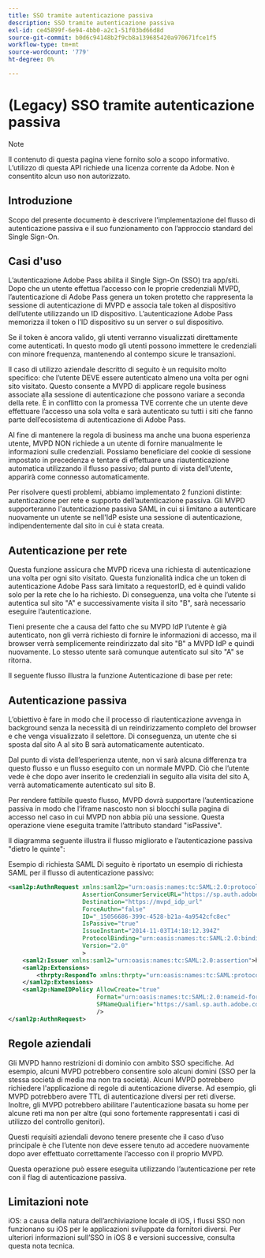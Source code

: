 ```yaml
---
title: SSO tramite autenticazione passiva
description: SSO tramite autenticazione passiva
exl-id: ce45899f-6e94-4bb0-a2c1-51f03bd66d8d
source-git-commit: b0d6c94148b2f9cb8a139685420a970671fce1f5
workflow-type: tm+mt
source-wordcount: '779'
ht-degree: 0%

---
```


# (Legacy) SSO tramite autenticazione passiva

>[!NOTE]
>
>Il contenuto di questa pagina viene fornito solo a scopo informativo. L’utilizzo di questa API richiede una licenza corrente da Adobe. Non è consentito alcun uso non autorizzato.


## Introduzione

Scopo del presente documento è descrivere l’implementazione del flusso di autenticazione passiva e il suo funzionamento con l’approccio standard del Single Sign-On.

## Casi d&#39;uso

L’autenticazione Adobe Pass abilita il Single Sign-On (SSO) tra app/siti. Dopo che un utente effettua l’accesso con le proprie credenziali MVPD, l’autenticazione di Adobe Pass genera un token protetto che rappresenta la sessione di autenticazione di MVPD e associa tale token al dispositivo dell’utente utilizzando un ID dispositivo. L’autenticazione Adobe Pass memorizza il token o l’ID dispositivo su un server o sul dispositivo.

Se il token è ancora valido, gli utenti verranno visualizzati direttamente come autenticati. In questo modo gli utenti possono immettere le credenziali con minore frequenza, mantenendo al contempo sicure le transazioni.



Il caso di utilizzo aziendale descritto di seguito è un requisito molto specifico: che l’utente DEVE essere autenticato almeno una volta per ogni sito visitato. Questo consente a MVPD di applicare regole business associate alla sessione di autenticazione che possono variare a seconda della rete. È in conflitto con la promessa TVE corrente che un utente deve effettuare l’accesso una sola volta e sarà autenticato su tutti i siti che fanno parte dell’ecosistema di autenticazione di Adobe Pass.



Al fine di mantenere la regola di business ma anche una buona esperienza utente, MVPD NON richiede a un utente di fornire manualmente le informazioni sulle credenziali. Possiamo beneficiare del cookie di sessione impostato in precedenza e tentare di effettuare una riautenticazione automatica utilizzando il flusso passivo; dal punto di vista dell’utente, apparirà come connesso automaticamente.



Per risolvere questi problemi, abbiamo implementato 2 funzioni distinte: autenticazione per rete e supporto dell’autenticazione passiva. Gli MVPD supporteranno l&#39;autenticazione passiva SAML in cui si limitano a autenticare nuovamente un utente se nell&#39;IdP esiste una sessione di autenticazione, indipendentemente dal sito in cui è stata creata.



## Autenticazione per rete

Questa funzione assicura che MVPD riceva una richiesta di autenticazione una volta per ogni sito visitato. Questa funzionalità indica che un token di autenticazione Adobe Pass sarà limitato a requestorID, ed è quindi valido solo per la rete che lo ha richiesto. Di conseguenza, una volta che l’utente si autentica sul sito &quot;A&quot; e successivamente visita il sito &quot;B&quot;, sarà necessario eseguire l’autenticazione.



Tieni presente che a causa del fatto che su MVPD IdP l’utente è già autenticato, non gli verrà richiesto di fornire le informazioni di accesso, ma il browser verrà semplicemente reindirizzato dal sito &quot;B&quot; a MVPD IdP e quindi nuovamente. Lo stesso utente sarà comunque autenticato sul sito &quot;A&quot; se ritorna.



Il seguente flusso illustra la funzione Autenticazione di base per rete:





## Autenticazione passiva

L’obiettivo è fare in modo che il processo di riautenticazione avvenga in background senza la necessità di un reindirizzamento completo del browser e che venga visualizzato il selettore. Di conseguenza, un utente che si sposta dal sito A al sito B sarà automaticamente autenticato.



Dal punto di vista dell’esperienza utente, non vi sarà alcuna differenza tra questo flusso e un flusso eseguito con un normale MVPD. Ciò che l’utente vede è che dopo aver inserito le credenziali in seguito alla visita del sito A, verrà automaticamente autenticato sul sito B.



Per rendere fattibile questo flusso, MVPD dovrà supportare l’autenticazione passiva in modo che l’iframe nascosto non si blocchi sulla pagina di accesso nel caso in cui MVPD non abbia più una sessione. Questa operazione viene eseguita tramite l’attributo standard &quot;isPassive&quot;.



Il diagramma seguente illustra il flusso migliorato e l’autenticazione passiva &quot;dietro le quinte&quot;:





Esempio di richiesta SAML
Di seguito è riportato un esempio di richiesta SAML per il flusso di autenticazione passivo:


```xml
<saml2p:AuthnRequest xmlns:saml2p="urn:oasis:names:tc:SAML:2.0:protocol"
                     AssertionConsumerServiceURL="https://sp.auth.adobe.com/sp/saml/SAMLAssertionConsumer"
                     Destination="https://mvpd_idp_url"
                     ForceAuthn="false"
                     ID="_15056686-399c-4528-b21a-4a9542cfc8ec"
                     IsPassive="true"
                     IssueInstant="2014-11-03T14:18:12.394Z"
                     ProtocolBinding="urn:oasis:names:tc:SAML:2.0:bindings:HTTP-POST"
                     Version="2.0"
                     >
    <saml2:Issuer xmlns:saml2="urn:oasis:names:tc:SAML:2.0:assertion">https://saml.sp.auth.adobe.com </saml2:Issuer>
    <saml2p:Extensions>
        <thrpty:RespondTo xmlns:thrpty="urn:oasis:names:tc:SAML:protocol:ext:third-party">https://saml.sp.auth.adobe.com</thrpty:RespondTo>
    </saml2p:Extensions>
    <saml2p:NameIDPolicy AllowCreate="true"
                         Format="urn:oasis:names:tc:SAML:2.0:nameid-format:transient"
                         SPNameQualifier="https://saml.sp.auth.adobe.com"
                         />
</saml2p:AuthnRequest>
```

## Regole aziendali

Gli MVPD hanno restrizioni di dominio con ambito SSO specifiche. Ad esempio, alcuni MVPD potrebbero consentire solo alcuni domini (SSO per la stessa società di media ma non tra società).
Alcuni MVPD potrebbero richiedere l&#39;applicazione di regole di autenticazione diverse. Ad esempio, gli MVPD potrebbero avere TTL di autenticazione diversi per reti diverse. Inoltre, gli MVPD potrebbero abilitare l&#39;autenticazione basata su home per alcune reti ma non per altre (qui sono fortemente rappresentati i casi di utilizzo del controllo genitori).


Questi requisiti aziendali devono tenere presente che il caso d’uso principale è che l’utente non deve essere tenuto ad accedere nuovamente dopo aver effettuato correttamente l’accesso con il proprio MVPD.

Questa operazione può essere eseguita utilizzando l’autenticazione per rete con il flag di autenticazione passiva.



## Limitazioni note

iOS: a causa della natura dell’archiviazione locale di iOS, i flussi SSO non funzionano su iOS per le applicazioni sviluppate da fornitori diversi. Per ulteriori informazioni sull’SSO in iOS 8 e versioni successive, consulta questa nota tecnica.


<!--
>[!RELATEDINFORMATION]
>* Single Sign-On on iOS
>* SSO on iOS when using the Adobe Pass Authentication Access Enabler
-->
